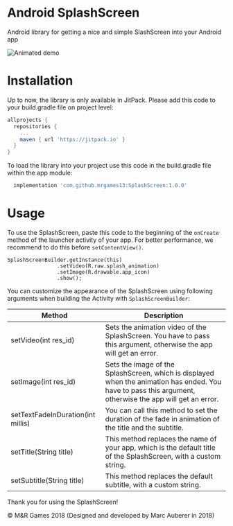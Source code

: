 # Android SplashScreen
Android library for getting a nice and simple SlashScreen into your Android app

![Animated demo](https://mrgames-server.de/files/github/SplashScreen/animated_demo.gif)

# Installation

Up to now, the library is only available in JitPack. Please add this code to your build.gradle file on project level:
```gradle
allprojects {
  repositories {
    ...
    maven { url 'https://jitpack.io' }
  }
}
```
To load the library into your project use this code in the build.gradle file within the app module:
```gradle
  implementation 'com.github.mrgames13:SplashScreen:1.0.0'
```

# Usage
To use the SplashScreen, paste this code to the beginning of the `onCreate` method of the launcher activity of your app. For better performance, we recommend to do this before `setContentView()`.
```
SplashScreenBuilder.getInstance(this)
                .setVideo(R.raw.splash_animation)
                .setImage(R.drawable.app_icon)
                .show();
```

You can customize the appearance of the SplashScreen using following arguments when building the Activity with `SplashScreenBuilder`:

Method | Description
-------|------------
setVideo(int res_id) | Sets the animation video of the SplashScreen. You have to pass this argument, otherwise the app will get an error.
setImage(int res_id) | Sets the image of the SplashScreen, which is displayed when the animation has ended. You have to pass this argument, otherwise the app will get an error.
setTextFadeInDuration(int millis) | You can call this method to set the duration of the fade in animation of the title and the subtitle.
setTitle(String title) | This method replaces the name of your app, which is the default title of the SplashScreen, with a custom string.
setSubtitle(String title) | This method replaces the default subtitle, with a custom string.


Thank you for using the SplashScreen!

© M&R Games 2018 (Designed and developed by Marc Auberer in 2018)
